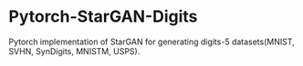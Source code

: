 # Pytorch-StarGAN-Digits
Pytorch implementation of StarGAN for generating digits-5 datasets(MNIST, SVHN, SynDigits, MNISTM, USPS).

